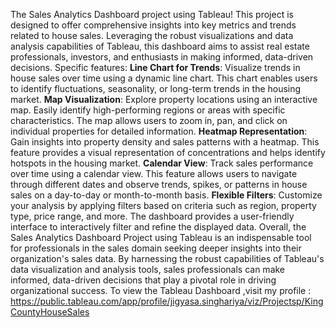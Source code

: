 The Sales Analytics Dashboard project using Tableau! This project is designed to offer comprehensive insights into key metrics and trends related to house sales. Leveraging the robust visualizations and data analysis capabilities of Tableau, this dashboard aims to assist real estate professionals, investors, and enthusiasts in making informed, data-driven decisions.
Specific features:
**Line Chart for Trends**: Visualize trends in house sales over time using a dynamic line chart. This chart enables users to identify fluctuations, seasonality, or long-term trends in the housing market.
**Map Visualization**: Explore property locations using an interactive map. Easily identify high-performing regions or areas with specific characteristics. The map allows users to zoom in, pan, and click on individual properties for detailed information.
**Heatmap Representation**: Gain insights into property density and sales patterns with a heatmap. This feature provides a visual representation of concentrations and helps identify hotspots in the housing market.
**Calendar View**: Track sales performance over time using a calendar view. This feature allows users to navigate through different dates and observe trends, spikes, or patterns in house sales on a day-to-day or month-to-month basis.
**Flexible Filters**: Customize your analysis by applying filters based on criteria such as region, property type, price range, and more. The dashboard provides a user-friendly interface to interactively filter and refine the displayed data.
Overall, the Sales Analytics Dashboard Project using Tableau is an indispensable tool for professionals in the sales domain seeking deeper insights into their organization's sales data. By harnessing the robust capabilities of Tableau's data visualization and analysis tools, sales professionals can make informed, data-driven decisions that play a pivotal role in driving organizational success.
To view the Tableau Dashboard ,visit my profile :
https://public.tableau.com/app/profile/jigyasa.singhariya/viz/Projectsp/KingCountyHouseSales

